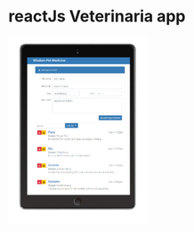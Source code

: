 # reactJs Veterinaria app
  <img src="https://github.com/mlafuentecr/images/blob/master/vet.jpg?raw=true" width="50%" />
